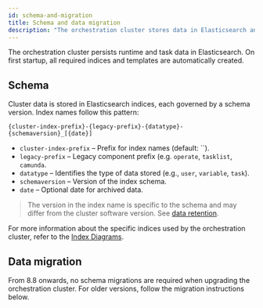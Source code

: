 ```yaml
---
id: schema-and-migration
title: Schema and data migration
description: "The orchestration cluster stores data in Elasticsearch and provides tools to manage schema and migrations."
---
```


The orchestration cluster persists runtime and task data in Elasticsearch. On first startup, all required indices and templates are automatically created.

## Schema

Cluster data is stored in Elasticsearch indices, each governed by a schema version. Index names follow this pattern:

```
{cluster-index-prefix}-{legacy-prefix}-{datatype}-{schemaversion}_[{date}]
```

- `cluster-index-prefix` – Prefix for index names (default: ``).
- `legacy-prefix` – Legacy component prefix (e.g. `operate`, `tasklist`, `camunda`.
- `datatype` – Identifies the type of data stored (e.g., `user`, `variable`, `task`).
- `schemaversion` – Version of the index schema.
- `date` – Optional date for archived data.

> The version in the index name is specific to the schema and may differ from the cluster software version. See [data retention](/self-managed/components/orchestration-cluster/core-settings/concepts/data-retention.md).

For more information about the specific indices used by the orchestration cluster, refer to the [Index Diagrams](/self-managed/components/orchestration-cluster/zeebe/exporters/camunda-exporter-indices.md).

## Data migration

From 8.8 onwards, no schema migrations are required when upgrading the orchestration cluster. For older versions, follow the migration instructions below.
